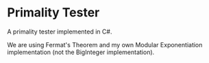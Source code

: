 Primality Tester
================

A primality tester implemented in C#.

We are using Fermat's Theorem and my own Modular Exponentiation implementation (not the BigInteger implementation).
